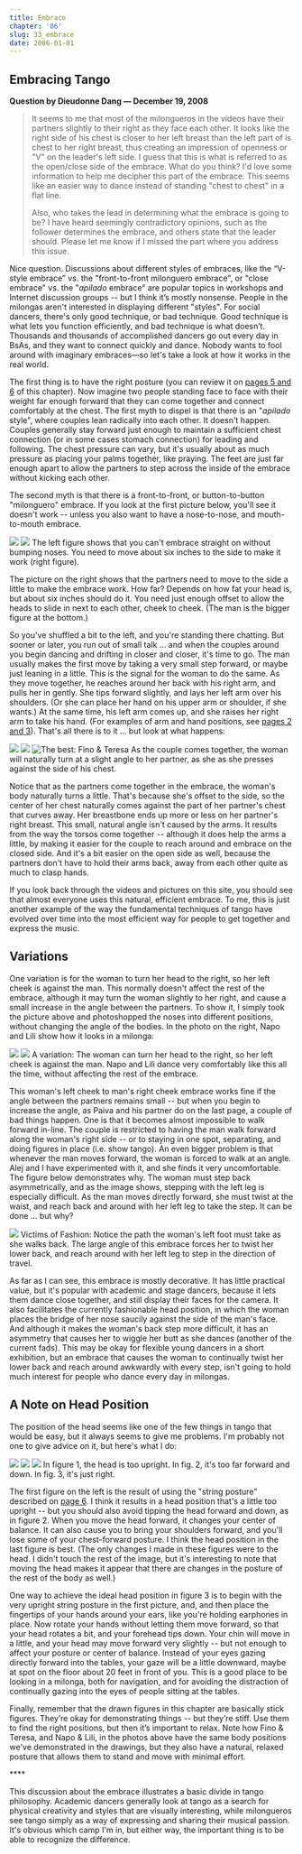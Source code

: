 ```yaml
---
title: Embrace
chapter: '06'
slug: 33_embrace
date: 2006-01-01
---
```


## Embracing Tango

**Question by Dieudonne Dang — December 19, 2008**

>It seems to me that most of the milongueros in the videos have their partners slightly to their right as they face each other. It looks like the right side of his chest is closer to her left breast than the left part of is chest to her right breast, thus creating an impression of openness or "V" on the leader's left side. I guess that this is what is referred to as the open/close side of the embrace. What do you think? I'd love some information to help me decipher this part of the embrace. This seems like an easier way to dance instead of standing "chest to chest" in a flat line.
>
>Also, who takes the lead in determining what the embrace is going to be? I have heard seemingly contradictory opinions, such as the follower determines the embrace, and others state that the leader should. Please let me know if I missed the part where you address this issue.

Nice question. Discussions about different styles of embraces, like the “V-style embrace” vs. the "front-to-front milonguero embrace", or "close embrace" vs. the "_apilado_ embrace" are popular topics in workshops and Internet discussion groups -- but I think it’s mostly nonsense. People in the milongas aren't interested in displaying different "styles". For social dancers, there's only good technique, or bad technique. Good technique is what lets you function efficiently, and bad technique is what doesn’t. Thousands and thousands of accomplished dancers go out every day in BsAs, and they want to connect quickly and dance. Nobody wants to fool around with imaginary embraces—so let's take a look at how it works in the real world.

The first thing is to have the right posture (you can review it on [pages 5 and 6](/06/05_posture) of this chapter). Now imagine two people standing face to face with their weight far enough forward that they can come together and connect comfortably at the chest. The first myth to dispel is that there is an "_apilado_ style", where couples lean radically into each other. It doesn't happen. Couples generally stay forward just enough to maintain a sufficient chest connection (or in some cases stomach connection) for leading and following. The chest pressure can vary, but it's usually about as much pressure as placing your palms together, like praying. The feet are just far enough apart to allow the partners to step across the inside of the embrace without kicking each other.

The second myth is that there is a front-to-front, or button-to-button "milonguero" embrace. If you look at the first picture below, you'll see it doesn't work -- unless you also want to have a nose-to-nose, and mouth-to-mouth embrace.

![](/6_pics/stick_man/nosetonosew.jpg)
![](/6_pics/stick_man/noseoffsetW.jpg)
The left figure shows that you can't embrace straight on without bumping noses.
You need to move about six inches to the side to make it work (right figure).

The picture on the right shows that the partners need to move to the side a little to make the embrace work. How far? Depends on how fat your head is, but about six inches should do it. You need just enough offset to allow the heads to slide in next to each other, cheek to cheek. (The man is the bigger figure at the bottom.)

So you've shuffled a bit to the left, and you're standing there chatting. But sooner or later, you run out of small talk ... and when the couples around you begin dancing and drifting in closer and closer, it's time to go. The man usually makes the first move by taking a very small step forward, or maybe just leaning in a little. This is the signal for the woman to do the same. As they move together, he reaches around her back with his right arm, and pulls her in gently. She tips forward slightly, and lays her left arm over his shoulders. (Or she can place her hand on his upper arm or shoulder, if she wants.) At the same time, his left arm comes up, and she raises her right arm to take his hand. (For examples of arm and hand positions, see [pages 2 and 3](/06/02_schoolmilongueros)).
That's all there is to it ... but look at what happens:

![](/6_pics/stick_man/noseangle1.jpg)
![](/6_pics/stick_man/noseangle2.jpg)
![The best:  Fino & Teresa](/6_pics/photos/AframeWsmall.jpg)
As the couple comes together, the woman will naturally turn at a slight angle
to her partner, as she as she presses against the side of his chest.

Notice that as the partners come together in the embrace, the woman's body naturally turns a little. That's because she's offset to the side, so the center of her chest naturally comes against the part of her partner's chest that curves away. Her breastbone ends up more or less on her partner's right breast. This small, natural angle isn't caused by the arms. It results from the way the torsos come together -- although it does help the arms a little, by making it easier for the couple to reach around and embrace on the closed side. And it's a bit easier on the open side as well, because the partners don't have to hold their arms back, away from each other quite as much to clasp hands.

If you look back through the videos and pictures on this site, you should see that almost everyone uses this natural, efficient embrace. To me, this is just another example of the way the fundamental techniques of tango have evolved over time into the most efficient way for people to get together and express the music.

## Variations

One variation is for the woman to turn her head to the right, so her left cheek is against the man. This normally doesn't affect the rest of the embrace, although it may turn the woman slightly to her right, and cause a small increase in the angle between the partners. To show it, I simply took the picture above and photoshopped the noses into different positions, without changing the angle of the bodies. In the photo on the right, Napo and Lili show how it looks in a milonga:

![](/6_pics/stick_man/noseangle5.jpg)
![](/6_pics/photos/NapoyLili.jpg)
A variation: The woman can turn her head to the right, so her left cheek is against the man.
Napo and Lili dance very comfortably like this all the time, without affecting the rest of the embrace.

This woman's left cheek to man's right cheek embrace works fine if the angle between the partners remains small -- but when you begin to increase the angle, as Paiva and his partner do on the last page, a couple of bad things happen. One is that it becomes almost impossible to walk forward in-line. The couple is restricted to having the man walk forward along the woman's right side -- or to staying in one spot, separating, and doing figures in place (i.e. show tango). An even bigger problem is that whenever the man moves forward, the woman is forced to walk at an angle. Alej and I have experimented with it, and she finds it very uncomfortable. The figure below demonstrates why. The woman must step back asymmetrically, and as the image shows, stepping with the left leg is especially difficult. As the man moves directly forward, she must twist at the waist, and reach back and around with her left leg to take the step. It can be done ... but why?

![](/6_pics/stick_man/Vstep.jpg)
Victims of Fashion:  Notice the path the woman's left foot must take as she walks back.
The large angle of this embrace forces her to twist her lower back, and reach
around with her left leg to step in the direction of travel.

As far as I can see, this embrace is mostly decorative. It has little practical value, but it's popular with academic and stage dancers, because it lets them dance close together, and still display their faces for the camera. It also facilitates the currently fashionable head position, in which the woman places the bridge of her nose saucily against the side of the man's face. And although it makes the woman's back step more difficult, it has an asymmetry that causes her to wiggle her butt as she dances (another of the current fads). This may be okay for flexible young dancers in a short exhibition, but an embrace that causes the woman to continually twist her lower back and reach around awkwardly with every step, isn't going to hold much interest for people who dance every day in milongas.

## A Note on Head Position

The position of the head seems like one of the few things in tango that would be easy, but it always seems to give me problems. I'm probably not one to give advice on it, but here's what I do:

![](/6_pics/stick_man/chestupnoseW1.jpg)
![](/6_pics/stick_man/chestupnoseW4.jpg)
![](/6_pics/stick_man/chestupnoseW6.jpg)
In figure 1, the head is too upright.   In fig. 2, it's too far forward and down.  In fig. 3, it's just right.

The first figure on the left is the result of using the "string posture" described on [page 6](/06/06_chest). I think it results in a head position that's a little too upright -- but you should also avoid tipping the head forward and down, as in figure 2. When you move the head forward, it changes your center of balance. It can also cause you to bring your shoulders forward, and you'll lose some of your chest-forward posture. I think the head position in the last figure is best. (The only changes I made in these figures were to the head. I didn't touch the rest of the image, but it's interesting to note that moving the head makes it appear that there are changes in the posture of the rest of the body as well.)

One way to achieve the ideal head position in figure 3 is to begin with the very upright string posture in the first picture, and, and then place the fingertips of your hands around your ears, like you're holding earphones in place. Now rotate your hands without letting them move forward, so that your head rotates a bit, and your forehead tips down. Your chin will move in a little, and your head may move forward very slightly -- but not enough to affect your posture or center of balance. Instead of your eyes gazing directly forward into the tables, your gaze will be a little downward, maybe at spot on the floor about 20 feet in front of you. This is a good place to be looking in a milonga, both for navigation, and for avoiding the distraction of continually gazing into the eyes of people sitting at the tables.

Finally, remember that the drawn figures in this chapter are basically stick figures. They’re okay for demonstrating things -- but they’re stiff. Use them to find the right positions, but then it’s important to relax. Note how Fino & Teresa, and Napo & Lili, in the photos above have the same body positions we've demonstrated in the drawings, but they also have a natural, relaxed posture that allows them to stand and move with minimal effort.

\*\*\*\*

This discussion about the embrace illustrates a basic divide in tango philosophy. Academic dancers generally look at tango as a search for physical creativity and styles that are visually interesting, while milongueros see tango simply as a way of expressing and sharing their musical passion. It's obvious which camp I'm in, but either way, the important thing is to be able to recognize the difference.

